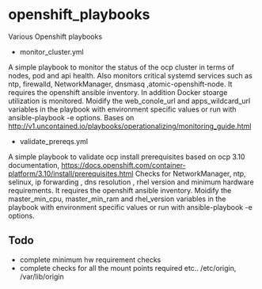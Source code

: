 # openshift_playbooks
Various Openshift playbooks

- monitor_cluster.yml

A simple playbook to monitor the status of the ocp cluster in terms of nodes, pod and api health. Also monitors critical systemd services such as ntp, firewalld, NetworkManager, dnsmasq
,atomic-openshift-node. It requires the openshift ansible inventory. In addition Docker stoarge utilization is monitored.
Moidify the web_conole_url and apps_wildcard_url variables in the playbook with environment specific values or run with ansible-playbook -e options.
Bases on 
http://v1.uncontained.io/playbooks/operationalizing/monitoring_guide.html

- validate_prereqs.yml

A simple playbook to validate ocp install prerequisites based on ocp 3.10 documentation,
https://docs.openshift.com/container-platform/3.10/install/prerequisites.html
Checks for NetworkManager, ntp, selinux, ip forwarding , dns resolution , rhel version and minimum hardware requirements.
It requires the openshift ansible inventory.
Moidify the master_min_cpu, master_min_ram and rhel_version variables in the playbook with environment specific values or run with ansible-playbook -e options.

## Todo
- complete minimum hw requirement checks
- complete checks for all the mount points required etc.. /etc/origin, /var/lib/origin
